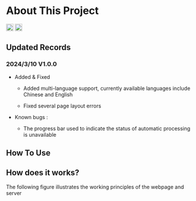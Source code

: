 # About This Project

<a href="https://wakatime.com/badge/user/b415f305-24f8-432e-8d25-a46c15eba566/project/018dc496-d190-42b6-b317-2d03640e2315"><img src="https://wakatime.com/badge/user/b415f305-24f8-432e-8d25-a46c15eba566/project/018dc496-d190-42b6-b317-2d03640e2315.svg" alt="waketime" style="height:20px"></a>  <img src="https://badgen.net/static/license/Apache2/blue" style="height:20px">

## Updated Records

### 2024/3/10 V1.0.0
- Added & Fixed

  - Added multi-language support, currently available languages include Chinese and English

  - Fixed several page layout errors

- Known bugs :
    - The progress bar used to indicate the status of automatic processing is unavailable

## How To Use

## How does it works?
The following figure illustrates the working principles of the webpage and server